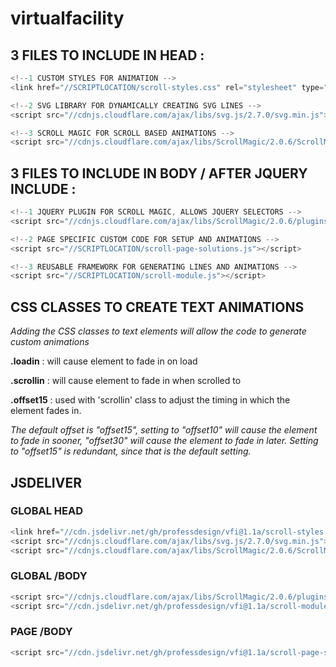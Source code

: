 # virtualfacility

## 3 FILES TO INCLUDE IN HEAD :
 ```javascript
<!--1 CUSTOM STYLES FOR ANIMATION -->
<link href="//SCRIPTLOCATION/scroll-styles.css" rel="stylesheet" type="text/css"/> 

<!--2 SVG LIBRARY FOR DYNAMICALLY CREATING SVG LINES -->
<script src="//cdnjs.cloudflare.com/ajax/libs/svg.js/2.7.0/svg.min.js"></script>

<!--3 SCROLL MAGIC FOR SCROLL BASED ANIMATIONS -->
<script src="//cdnjs.cloudflare.com/ajax/libs/ScrollMagic/2.0.6/ScrollMagic.min.js"></script>
 ```

## 3 FILES TO INCLUDE IN BODY / AFTER JQUERY INCLUDE :
 ```javascript
<!--1 JQUERY PLUGIN FOR SCROLL MAGIC, ALLOWS JQUERY SELECTORS -->
<script src="//cdnjs.cloudflare.com/ajax/libs/ScrollMagic/2.0.6/plugins/jquery.ScrollMagic.min.js"></script>

<!--2 PAGE SPECIFIC CUSTOM CODE FOR SETUP AND ANIMATIONS -->
<script src="//SCRIPTLOCATION/scroll-page-solutions.js"></script>

<!--3 REUSABLE FRAMEWORK FOR GENERATING LINES AND ANIMATIONS -->
<script src="//SCRIPTLOCATION/scroll-module.js"></script>
 ```

## CSS CLASSES TO CREATE TEXT ANIMATIONS
*Adding the CSS classes to text elements will allow the code to generate custom animations*

**.loadin** : will cause element to fade in on load

**.scrollin** : will cause element to fade in when scrolled to

**.offset15** : used with 'scrollin' class to adjust the timing in which the element fades in.

*The default offset is "offset15", setting to "offset10" will cause the element to fade in sooner, "offset30" will cause the element to fade in later. Setting to "offset15" is redundant, since that is the default setting.*

## JSDELIVER
### GLOBAL HEAD
 ```javascript
<link href="//cdn.jsdelivr.net/gh/professdesign/vfi@1.1a/scroll-styles.min.css" rel="stylesheet" type="text/css"/> 
<script src="//cdnjs.cloudflare.com/ajax/libs/svg.js/2.7.0/svg.min.js"></script>
<script src="//cdnjs.cloudflare.com/ajax/libs/ScrollMagic/2.0.6/ScrollMagic.min.js"></script>
```
### GLOBAL /BODY
 ```javascript
<script src="//cdnjs.cloudflare.com/ajax/libs/ScrollMagic/2.0.6/plugins/jquery.ScrollMagic.min.js"></script>
<script src="//cdn.jsdelivr.net/gh/professdesign/vfi@1.1a/scroll-module.min.js"></script>
 ```

### PAGE /BODY
```javascript
<script src="//cdn.jsdelivr.net/gh/professdesign/vfi@1.1a/scroll-page-solutions.min.js"></script>
 ```
  
